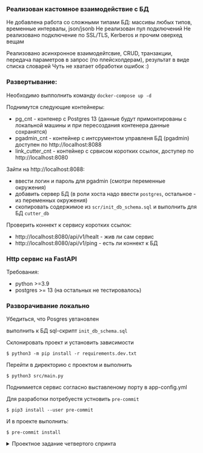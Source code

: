 ### Реализован кастомное взаимодействие с БД
Не добавлена работа со сложными типами БД: массивы любых типов, временные интервалы, json/jsonb
Не реализован пул подключений
Не реализовано подключение по SSL/TLS, Kerberos  и прочим оверхед вещам

Реализовано асинхронное взаимодейтсвие, CRUD, транзакции, передача параметров в запрос (по плейсхолдерам), результат в виде списка словарей
Чуть не хватает обработки ошибок :)


### Развертывание:

Необходимо выпполнить команду `docker-compose up -d`

Поднимутся следующие контейнеры:
- pg_cnt - контенер с Postgres 13 (данные будут примонтированы с локальной машины и при пересоздания контенера данные сохранятся)
- pgadmin_cnt - контейнер с интсрументом управленя БД (pgadmin) доступен по http://localhost:8088
- link_cutter_cnt - контейнер с срвисом коротких ссылок, доступер по http://localhost:8080

Зайти на http://localhost:8088:
- ввести логин и пароль для pgadmin (смотри переменные окружения)
- добавить сервер БД (в роли хоста надо ввести `postgres`, остальное - из переменных окружения)
- скопировать содержимое из `scr/init_db_schema.sql` и выполнить для БД `cutter_db`

Проверить коннект к сервису коротких ссылок:
- http://localhost:8080/api/v1/healt - жив ли сам сервис
- http://localhost:8080/api/v1/ping - есть ли коннект к БД


### Http сервис на FastAPI

Требования: 
- python >=3.9
- postgres >= 13 (на остальных не тестировалось)

### Разворачивание локально
Убедиться, что Posgres увтановлен

выполнить к БД sql-скрипт `init_db_schema.sql`

Склонировать проект и установить зависимости

    $ python3 -m pip install -r requirements.dev.txt

Перейти в директорию с проектом и выполнить

    $ python3 src/main.py

Поднимиется сервис согласно выставленому порту в app-config.yml


Для разработки потребуестя устновить `pre-commit`

    $ pip3 install --user pre-commit

И в проекте выполнить:

    $ pre-commit install

<details>
<summary> Проектное задание четвертого спринта </summary>

# Проектное задание четвертого спринта

Спроектируйте и реализуйте сервис для создания сокращенной формы передаваемых URL и анализа активности их использования.

Кроме этого, выберите из списка дополнительные требования и тоже реализуйте их. У каждого задания есть определённая сложность, от которой зависит количество баллов. Вам необходимо выбрать такое количество заданий, чтобы общая сумма баллов была больше 4. Выбор заданий никак не ограничен: можно выбрать все простые или одно среднее и два простых, или одно продвинутое, или решить все.

## Описание задания

Реализовать **http**-сервис, который обрабатывает поступающие запросы. Сервер стартует по адресу `http://127.0.0.1:8080`.


<details>
<summary> Список необходимых эндпойнтов (можно изменять) </summary>

1. Получить сокращенный вариант переданного URL
```python
POST /
```

Request
```json
https://...
```

Метод принимает в теле запроса строку URL для сокращения и возвращает ответ с кодом `201`.


2. Вернуть оригинальный URL
```python
GET /<url_id>
```
Метод принимает в качестве параметра идентификатор сокращенного URL и возвращает ответ с кодом `307` и оригинальным URL в заголовке `Location`.

3. Вернуть статус использования URL
```python
GET /<url_id>/status?[full-info]&&[max-result=10]&&[offset=0]
```
Метод принимает в качестве параметра идентификатор сокращенного URL и возвращает информацию о количестве переходов, совершенных по ссылке.

В ответе может содержаться как общее количество совершенных переходов, так и дополнительная детализированная информация о каждом переходе (наличие **query**-параметра **full-info** и параметров пагинации):
- время перехода/использования ссылки;
- информация о клиенте, выполнившем запрос;

</details>



### Дополнительные требования (отметить [Х] выбранные пункты):

- [x] (1 балл) Реализуйте метод `GET /ping`, который возвращает информацию о статусе доступности БД.
- [x] (1 балл) Реализуйте возможность "удаления" сохраненного URL. Запись должна оставаться, но помечаться как удаленная. При попытке получения полного URL возвращать ответ с кодом `410 Gone`.

- [x] (2 балла) Реализуйте **middlware**, блокирующий доступ к сервису запросов из запрещенных подсетей (black list).
- [ ] (2 балла) Реализуйте возможность передавать ссылки пачками (batch upload).

<details>
<summary> Описание изменений </summary>

- Метод `POST /shorten` принимает в теле запроса список URL в формате:
```python
[
    {
        "original_url": "URL for shorten"
    },
    ...
]

```
и возвращает данные в формате:
```python
[
    {
        "url_id": "<text-id>",
        "short_url": "https://...",
    },
    ...
]
```
</details>



- [ ] (3 балла) Реализуйте взаимодействие с сервисом авторизованного пользователя. Пользователь может создавать как приватные, так и публичные ссылки или изменять видимость ссылок. Вызов метода `GET /user/status` возвращает все созданные ранее ссылки в формате:

```
[
    {
        "short_id": "<text-id>",
        "short_url": "https://...",
        "original_url": "https://...",
        "type": "<public|private>"
    },
    ...
]
```

- [x] **(5 баллов) Реализовать кастомную реализацию взаимодействия с БД. Учесть возможность работы с транзакциями.


## Требования к решению

1. Используйте фреймворк FastAPI. В качестве СУБД используйте PostgreSQL (не ниже 10).
2. Используйте концепции ООП.
3. Предусмотрите обработку исключительных ситуаций. 
4. Приведите стиль кода в соответствие pep8, flake8, mypy. 
5. Логируйте результаты действий. 
6. Покройте написанный код тестами. 
</detail>